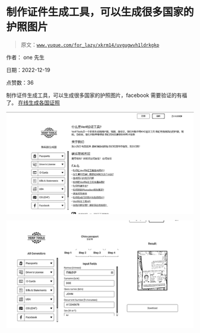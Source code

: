 # 制作证件生成工具，可以生成很多国家的护照图片

> 原文：[`www.yuque.com/for_lazy/xkrm14/uvgugwvh1ldrkgkp`](https://www.yuque.com/for_lazy/xkrm14/uvgugwvh1ldrkgkp)

作者： one 先生 

日期：2022-12-19 

点赞数：36 

制作证件生成工具，可以生成很多国家的护照图片，facebook 需要验证的有福了。 [在线生成各国证照](https://www.verif.tools/zh-hans/) 

![](img/1dcbc1bc9e7c914727af8ddca65f1c90.png) 

![](img/5bc0c8451cfd63f88c17f339a5bca6e5.png) 

